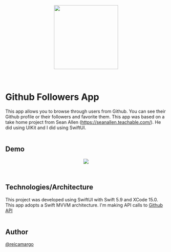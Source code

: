 <p align="center" width="100%">
    <img width="200px" src="https://github.com/reicamargo/GithubSearchSwiftUI/blob/main/Resources/githubFollowersLogo.png">
</p>
<br>

# Github Followers App

This app allows you to browse through users from Github. You can see their Github profile or their followers and favorite them. 
This app was based on a take home project from Sean Allen (https://seanallen.teachable.com/). He did using UIKit and I did using SwiftUI. 
<br><br>  

## Demo

<p align="center" width="100%">
    <img src="https://github.com/reicamargo/GithubSearchSwiftUI/blob/main/Resources/movieGHF.gif">
</p>
<br>

## Technologies/Architecture

This project was developed using SwiftUI with Swift 5.9 and XCode 15.0. This app adopts a Swift MVVM architecture.
I'm making API calls to [Github API](https://docs.github.com/en/rest/using-the-rest-api/getting-started-with-the-rest-api?apiVersion=2022-11-28)
<br><br>

## Author

[@reicamargo](https://www.github.com/reicamargo)
